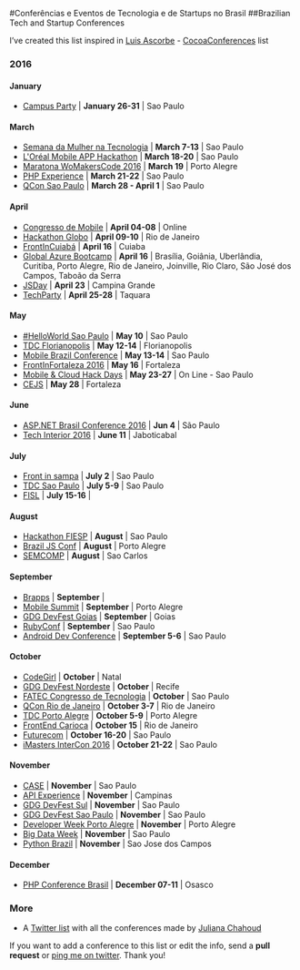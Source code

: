 #Conferências e Eventos de Tecnologia e de Startups no Brasil
##Brazilian Tech and Startup Conferences

I’ve created this list inspired in [Luis Ascorbe](https://twitter.com/lascorbe) - [CocoaConferences](https://github.com/Lascorbe/CocoaConferences) list

### 2016

#### January

* [Campus Party](http://brasil.campus-party.org/) | **January 26-31** | Sao Paulo

#### March

* [Semana da Mulher na Tecnologia](http://semanadamulhernatecnologia.com.br/) | **March 7-13** | Sao Paulo
* [L'Oréal Mobile APP Hackathon](http://www.beautyhack.com.br) | **March 18-20** | Sao Paulo
* [Maratona WoMakersCode 2016](http://www.eventick.com.br/maratona-wmc16) | **March 19** | Porto Alegre
* [PHP Experience](http://phpexperience.imasters.com.br) | **March 21-22** | Sao Paulo
* [QCon Sao Paulo](http://qconsp.com/) | **March 28 - April 1** | Sao Paulo

#### April

* [Congresso de Mobile](http://congressodemobile.com.br) | **April 04-08** | Online
* [Hackathon Globo](http://hackathonglobo.com) | **April 09-10** | Rio de Janeiro
* [FrontInCuiabá](http://frontincuiaba.com.br/) | **April 16** | Cuiaba
* [Global Azure Bootcamp](http://global.azurebootcamp.net) | **April 16** |  Brasília, Goiânia, Uberlândia, Curitiba, Porto Alegre, Rio de Janeiro, Joinville, Rio Claro, São José dos Campos, Taboão da Serra
* [JSDay](http://jsday.com.br/) | **April 23** | Campina Grande
* [TechParty](http://techparty.faccat.br/) | **April 25-28** | Taquara


#### May

* [#HelloWorld Sao Paulo](https://helloworldsaopaulo.splashthat.com/) | **May 10** | Sao Paulo
* [TDC Florianopolis](http://www.thedevelopersconference.com.br/) | **May 12-14** | Florianopolis
* [Mobile Brazil Conference](http://mobilebrazilconference.com.br/) | **May 13-14** | Sao Paulo
* [FrontInFortaleza 2016](http://www.frontinfortaleza.com.br/) | **May 16** | Fortaleza
* [Mobile & Cloud Hack Days](http://mobilecloud.azurewebsites.net/) | **May 23-27** | On Line - Sao Paulo
* [CEJS](http://www.cejs.com.br/) | **May 28** | Fortaleza

#### June

* [ASP.NET Brasil Conference 2016](http://www.aspnetbr.com/) | **Jun 4** | São Paulo
* [Tech Interior 2016](http://techinterior.com.br/) | **June 11** | Jaboticabal

#### July

* [Front in sampa](http://frontinsampa.com.br/) | **July 2** | Sao Paulo
* [TDC Sao Paulo](http://www.thedevelopersconference.com.br/) | **July 5-9** | Sao Paulo
* [FISL](http://softwarelivre.org/fisl16) | **July 15-16** | 

#### August

* [Hackathon FIESP](http://hotsite.fiesp.com.br/hackathon/) | **August** | Sao Paulo
* [Brazil JS Conf](http://braziljs.com.br/) | **August** | Porto Alegre
* [SEMCOMP](https://semcomp.icmc.usp.br) | **August** | Sao Carlos

#### September

* [Brapps](http://brappsbrasil.com/) | **September** | 
* [Mobile Summit](http://www.msummit.com.br/) | **September** | Porto Alegre
* [GDG DevFest Goias](http://devfestgoias.com.br/) | **September** | Goias
* [RubyConf](http://www.rubyconf.com.br/) | **September** | Sao Paulo
* [Android Dev Conference](http://androidconference.imasters.com.br) | **September 5-6** | Sao Paulo
 
#### October

* [CodeGirl](http://euvou.codegirl.com.br/) | **October** | Natal
* [GDG DevFest Nordeste](https://2015.devfestne.com.br/) | **October** | Recife
* [FATEC Congresso de Tecnologia](http://congresso.fatecsp.br/) | **October** | Sao Paulo
* [QCon Rio de Janeiro](http://qconrio.com/) | **October 3-7** | Rio de Janeiro
* [TDC Porto Alegre](http://www.thedevelopersconference.com.br/) | **October 5-9** | Porto Alegre
* [FrontEnd Carioca](http://frontendcarioca.com.br/) | **October 15** | Rio de Janeiro
* [Futurecom](http://en.futurecom.com.br/) | **October 16-20** | Sao Paulo
* [iMasters InterCon 2016](http://intercon.imasters.com.br) | **October 21-22** | Sao Paulo

#### November

* [CASE](http://www.case2015.com.br/) | **November** | Sao Paulo
* [API Experience](http://www.apiexperience.com.br/) | **November** | Campinas
* [GDG DevFest Sul](http://devfestsul.com.br/) | **November** | Sao Paulo
* [GDG DevFest Sao Paulo](http://sp.devfest.com.br/) | **November** | Sao Paulo
* [Developer Week Porto Alegre](http://developerweek.imasters.com.br/porto-alegre/) | **November** | Porto Alegre
* [Big Data Week](http://bigdataweek.com.br/) | **November** | Sao Paulo
* [Python Brazil](http://2016.pythonbrasil.org.br/) | **November** | Sao Jose dos Campos

#### December

* [PHP Conference Brasil](http://phpconference.com.br) | **December 07-11** | Osasco


### More
* A [Twitter list](https://twitter.com/jchahoud/lists/brconferences) with all the conferences made by [Juliana Chahoud](https://twitter.com/jchahoud)

If you want to add a conference to this list or edit the info, send a **pull request** or [ping me on twitter](https://twitter.com/jchahoud). Thank you!
